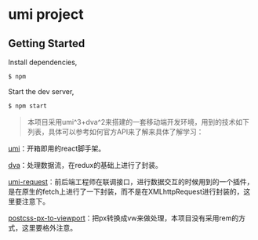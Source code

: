 # umi project

## Getting Started

Install dependencies,

```bash
$ npm 
```

Start the dev server,

```bash
$ npm start
```

> 本项目采用umi\^3+dva\^2来搭建的一套移动端开发环境，用到的技术如下列表，具体可以参考如何官方API来了解来具体了解学习：

[umi](https://umijs.org/zh-CN/docs)：开箱即用的react脚手架。

[dva](https://dvajs.com/guide/concepts.html#%E6%95%B0%E6%8D%AE%E6%B5%81%E5%90%91)：处理数据流，在redux的基础上进行了封装。

[umi-request](https://github.com/umijs/umi-request)：前后端工程师在联调接口，进行数据交互的时候用到的一个插件，是在原生的fetch上进行了一下封装，而不是在XMLhttpRequest进行封装的，这里要注意下。

[postcss-px-to-viewport](https://github.com/evrone/postcss-px-to-viewport)：把px转换成vw来做处理，本项目没有采用rem的方式，这里要格外注意。
